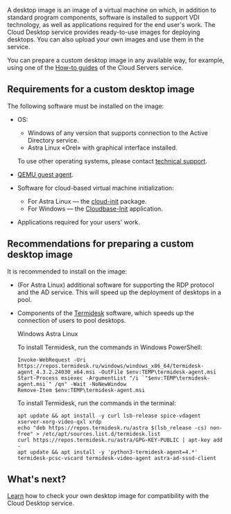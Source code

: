 A desktop image is an image of a virtual machine on which, in addition to standard program components, software is installed to support VDI technology, as well as applications required for the end user's work. The Cloud Desktop service provides ready-to-use images for deploying desktops. You can also upload your own images and use them in the service.

You can prepare a custom desktop image in any available way, for example, using one of the [How-to guides](/en/base/iaas/how-to-guides) of the Cloud Servers service.

## Requirements for a custom desktop image

The following software must be installed on the image:

- OS:

  - Windows of any version that supports connection to the Active Directory service.
  - Astra Linux «Orel» with graphical interface installed.

  To use other operating systems, please contact [technical support](/en/contacts).

- [QEMU guest agent](https://pve.proxmox.com/wiki/Qemu-guest-agent).
- Software for cloud-based virtual machine initialization:

  - For Astra Linux — the [cloud-init](https://www.ibm.com/docs/ru/powervc-cloud/2.0.0?topic=init-installing-configuring-cloud-linux) package.
  - For Windows — the [Cloudbase-Init](https://cloudbase.it/cloudbase-init/) application.

- Applications required for your users' work.

## Recommendations for preparing a custom desktop image

It is recommended to install on the image:

- (For Astra Linux) additional software for supporting the RDP protocol and the AD service. This will speed up the deployment of desktops in a pool.
- Components of the [Termidesk](https://termidesk.ru/) software, which speeds up the connection of users to pool desktops.

    <tabs>
    <tablist>
    <tab>Windows</tab>
    <tab>Astra Linux</tab>
    </tablist>
    <tabpanel>

    To install Termidesk, run the commands in Windows PowerShell:

    ```shell
    Invoke-WebRequest -Uri https://repos.termidesk.ru/windows/windows_x86_64/termidesk-agent_4.3.2.24030_x64.msi -OutFile $env:TEMP\termidesk-agent.msi
    Start-Process msiexec -ArgumentList "/i `"$env:TEMP\termidesk-agent.msi`" /qn" -Wait -NoNewWindow
    Remove-Item $env:TEMP\termidesk-agent.msi
    ```

    </tabpanel>
    <tabpanel>

    To install Termidesk, run the commands in the terminal:

    ```shell
    apt update && apt install -y curl lsb-release spice-vdagent xserver-xorg-video-qxl xrdp
    echo "deb https://repos.termidesk.ru/astra $(lsb_release -cs) non-free" > /etc/apt/sources.list.d/termidesk.list
    curl https://repos.termidesk.ru/astra/GPG-KEY-PUBLIC | apt-key add -
    apt update && apt install -y 'python3-termidesk-agent=4.*' termidesk-pcsc-vscard termidesk-video-agent astra-ad-sssd-client
    ```

    </tabpanel>
    </tabs>

## What's next?

[Learn](/en/base/cloud-desktops/how-to-guides/check-desktop-image) how to check your own desktop image for compatibility with the Cloud Desktop service.

